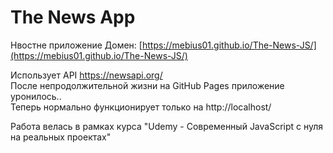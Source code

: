 # The News App

Нвостне приложение
Домен: [https://mebius01.github.io/The-News-JS/](https://mebius01.github.io/The-News-JS/)  

Использует API https://newsapi.org/  
После непродолжительной жизни на GitHub Pages приложение уронилось..  
Теперь нормально функционирует только на http://localhost/

Работа велась в рамках курса "Udemy - Современный JavaScript с нуля на реальных проектах"
